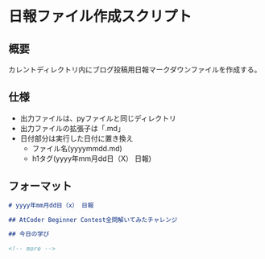 # 日報ファイル作成スクリプト

## 概要

カレントディレクトリ内にブログ投稿用日報マークダウンファイルを作成する。

## 仕様

* 出力ファイルは、pyファイルと同じディレクトリ
* 出力ファイルの拡張子は「.md」
* 日付部分は実行した日付に置き換え
  * ファイル名(yyyymmdd.md)
  * h1タグ(yyyy年mm月dd日（X） 日報)

## フォーマット

```md
# yyyy年mm月dd日（x） 日報

## AtCoder Beginner Contest全問解いてみたチャレンジ

## 今日の学び

<!-- more -->

```
